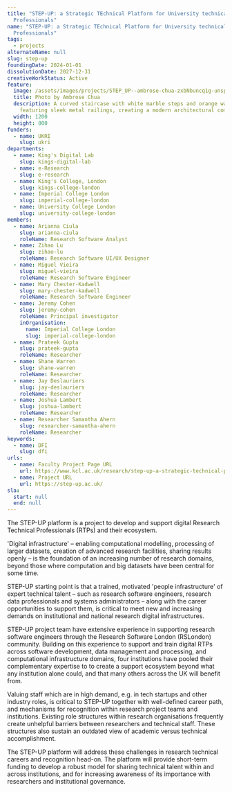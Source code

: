 ```yaml
---
title: "STEP-UP: a Strategic TEchnical Platform for University technical
  Professionals"
name: "STEP-UP: a Strategic TEchnical Platform for University technical
  Professionals"
tags:
  - projects
alternateName: null
slug: step-up
foundingDate: 2024-01-01
dissolutionDate: 2027-12-31
creativeWorkStatus: Active
feature:
  image: /assets/images/projects/STEP_UP--ambrose-chua-zxbNbuncq1g-unsplash.jpg
  title: Photo by Ambrose Chua
  description: A curved staircase with white marble steps and orange walls,
    featuring sleek metal railings, creating a modern architectural composition.
  width: 1200
  height: 800
funders:
  - name: UKRI
    slug: ukri
departments:
  - name: King's Digital Lab
    slug: kings-digital-lab
  - name: e-Research
    slug: e-research
  - name: King's College, London
    slug: kings-college-london
  - name: Imperial College London
    slug: imperial-college-london
  - name: University College London
    slug: university-college-london
members:
  - name: Arianna Ciula
    slug: arianna-ciula
    roleName: Research Software Analyst
  - name: Zihao Lu
    slug: zihao-lu
    roleName: Research Software UI/UX Designer
  - name: Miguel Vieira
    slug: miguel-vieira
    roleName: Research Software Engineer
  - name: Mary Chester-Kadwell
    slug: mary-chester-kadwell
    roleName: Research Software Engineer
  - name: Jeremy Cohen
    slug: jeremy-cohen
    roleName: Principal investigator
    inOrganisation:
      name: Imperial College London
      slug: imperial-college-london
  - name: Prateek Gupta
    slug: prateek-gupta
    roleName: Researcher
  - name: Shane Warren
    slug: shane-warren
    roleName: Researcher
  - name: Jay Deslauriers
    slug: jay-deslauriers
    roleName: Researcher
  - name: Joshua Lambert
    slug: joshua-lambert
    roleName: Researcher
  - name: Researcher Samantha Ahern
    slug: researcher-samantha-ahern
    roleName: Researcher
keywords:
  - name: DFI
    slug: dfi
urls:
  - name: Faculty Project Page URL
    url: https://www.kcl.ac.uk/research/step-up-a-strategic-technical-platform-for-university-technical-professionals
  - name: Project URL
    url: https://step-up.ac.uk/
sla:
  start: null
  end: null
---
```


The STEP-UP platform is a project to develop and support digital Research Technical Professionals (RTPs) and their ecosystem.

'Digital infrastructure' – enabling computational modelling, processing of larger datasets, creation of advanced research facilities, sharing results openly – is the foundation of an increasing number of research domains, beyond those where computation and big datasets have been central for some time.

STEP-UP starting point is that a trained, motivated 'people infrastructure' of expert technical talent – such as research software engineers, research data professionals and systems administrators – along with the career opportunities to support them, is critical to meet new and increasing demands on institutional and national research digital infrastructures.

STEP-UP project team have extensive experience in supporting research software engineers through the Research Software London (RSLondon) community. Building on this experience to support and train digital RTPs across software development, data management and processing, and computational infrastructure domains, four institutions have pooled their complementary expertise to to create a support ecosystem beyond what any institution alone could, and that many others across the UK will benefit from.

Valuing staff which are in high demand, e.g. in tech startups and other industry roles, is critical to STEP-UP together with well-defined career path, and mechanisms for recognition within research project teams and institutions. Existing role structures within research organisations frequently create unhelpful barriers between researchers and technical staff. These structures also sustain an outdated view of academic versus technical accomplishment.

The STEP-UP platform will address these challenges in research technical careers and recognition head-on. The platform will provide short-term funding to develop a robust model for sharing technical talent within and across institutions, and for increasing awareness of its importance with researchers and institutional governance.
